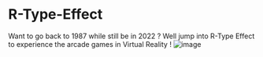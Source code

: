 # R-Type-Effect

Want to go back to 1987 while still be in 2022 ? Well jump into R-Type Effect to experience the arcade games in Virtual Reality !
![image](https://user-images.githubusercontent.com/73898223/196358612-662a8a11-6012-49b0-aebd-5016060ceb5e.png)
